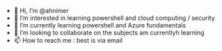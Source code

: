 - 👋 Hi, I’m @ahnimer
- 👀 I’m interested in learning powershell and cloud computing / security
- 🌱 I’m currently learning powershell and Azure fundamentals
- 💞️ I’m looking to collaborate on the subjects am currentlyh learning
- 📫 How to reach me : best is via email

<!---
ahnimer/ahnimer is a ✨ special ✨ repository because its `README.md` (this file) appears on your GitHub profile.
You can click the Preview link to take a look at your changes.
--->
